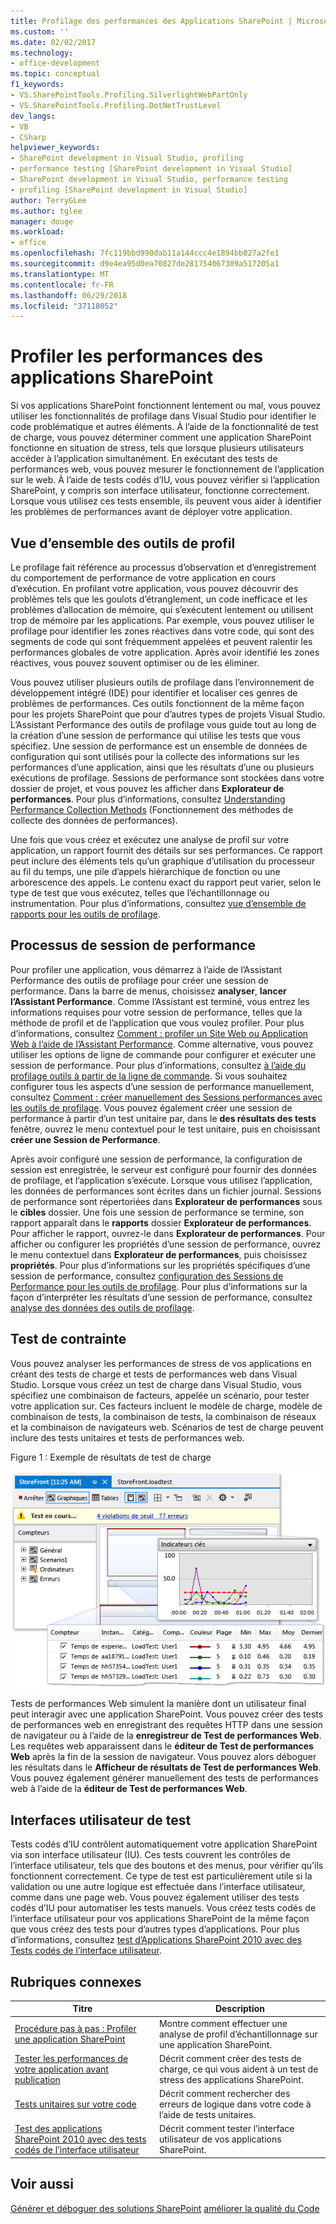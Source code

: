 ```yaml
---
title: Profilage des performances des Applications SharePoint | Microsoft Docs
ms.custom: ''
ms.date: 02/02/2017
ms.technology:
- office-development
ms.topic: conceptual
f1_keywords:
- VS.SharePointTools.Profiling.SilverlightWebPartOnly
- VS.SharePointTools.Profiling.DotNetTrustLevel
dev_langs:
- VB
- CSharp
helpviewer_keywords:
- SharePoint development in Visual Studio, profiling
- performance testing [SharePoint development in Visual Studio]
- SharePoint development in Visual Studio, performance testing
- profiling [SharePoint development in Visual Studio]
author: TerryGLee
ms.author: tglee
manager: douge
ms.workload:
- office
ms.openlocfilehash: 7fc119bbd990dab11a144ccc4e1894bb827a2fe1
ms.sourcegitcommit: d9e4ea95d0ea70827de281754067309a517205a1
ms.translationtype: MT
ms.contentlocale: fr-FR
ms.lasthandoff: 06/29/2018
ms.locfileid: "37118052"
---
```

# <a name="profile-the-performance-of-sharepoint-applications"></a>Profiler les performances des applications SharePoint

Si vos applications SharePoint fonctionnent lentement ou mal, vous pouvez utiliser les fonctionnalités de profilage dans Visual Studio pour identifier le code problématique et autres éléments. À l’aide de la fonctionnalité de test de charge, vous pouvez déterminer comment une application SharePoint fonctionne en situation de stress, tels que lorsque plusieurs utilisateurs accéder à l’application simultanément. En exécutant des tests de performances web, vous pouvez mesurer le fonctionnement de l’application sur le web. À l’aide de tests codés d’IU, vous pouvez vérifier si l’application SharePoint, y compris son interface utilisateur, fonctionne correctement. Lorsque vous utilisez ces tests ensemble, ils peuvent vous aider à identifier les problèmes de performances avant de déployer votre application.

## <a name="profile-tools-overview"></a>Vue d’ensemble des outils de profil

Le profilage fait référence au processus d’observation et d’enregistrement du comportement de performance de votre application en cours d’exécution. En profilant votre application, vous pouvez découvrir des problèmes tels que les goulots d’étranglement, un code inefficace et les problèmes d’allocation de mémoire, qui s’exécutent lentement ou utilisent trop de mémoire par les applications. Par exemple, vous pouvez utiliser le profilage pour identifier les zones réactives dans votre code, qui sont des segments de code qui sont fréquemment appelées et peuvent ralentir les performances globales de votre application. Après avoir identifié les zones réactives, vous pouvez souvent optimiser ou de les éliminer.

Vous pouvez utiliser plusieurs outils de profilage dans l’environnement de développement intégré (IDE) pour identifier et localiser ces genres de problèmes de performances. Ces outils fonctionnent de la même façon pour les projets SharePoint que pour d’autres types de projets Visual Studio. L’Assistant Performance des outils de profilage vous guide tout au long de la création d’une session de performance qui utilise les tests que vous spécifiez. Une session de performance est un ensemble de données de configuration qui sont utilisés pour la collecte des informations sur les performances d’une application, ainsi que les résultats d’une ou plusieurs exécutions de profilage. Sessions de performance sont stockées dans votre dossier de projet, et vous pouvez les afficher dans **Explorateur de performances**. Pour plus d’informations, consultez [Understanding Performance Collection Methods](/visualstudio/profiling/understanding-performance-collection-methods) (Fonctionnement des méthodes de collecte des données de performances).

Une fois que vous créez et exécutez une analyse de profil sur votre application, un rapport fournit des détails sur ses performances. Ce rapport peut inclure des éléments tels qu’un graphique d’utilisation du processeur au fil du temps, une pile d’appels hiérarchique de fonction ou une arborescence des appels. Le contenu exact du rapport peut varier, selon le type de test que vous exécutez, telles que l’échantillonnage ou instrumentation. Pour plus d’informations, consultez [vue d’ensemble de rapports pour les outils de profilage](http://go.microsoft.com/fwlink/?LinkId=224689).

## <a name="performance-session-process"></a>Processus de session de performance

Pour profiler une application, vous démarrez à l’aide de l’Assistant Performance des outils de profilage pour créer une session de performance. Dans la barre de menus, choisissez **analyser**, **lancer l’Assistant Performance**. Comme l’Assistant est terminé, vous entrez les informations requises pour votre session de performance, telles que la méthode de profil et de l’application que vous voulez profiler. Pour plus d’informations, consultez [Comment : profiler un Site Web ou Application Web à l’aide de l’Assistant Performance](http://go.microsoft.com/fwlink/?LinkId=224692). Comme alternative, vous pouvez utiliser les options de ligne de commande pour configurer et exécuter une session de performance. Pour plus d’informations, consultez [à l’aide du profilage outils à partir de la ligne de commande](http://go.microsoft.com/fwlink/?LinkId=224703). Si vous souhaitez configurer tous les aspects d’une session de performance manuellement, consultez [Comment : créer manuellement des Sessions performances avec les outils de profilage](http://go.microsoft.com/fwlink/?LinkId=224691). Vous pouvez également créer une session de performance à partir d’un test unitaire par, dans le **des résultats des tests** fenêtre, ouvrez le menu contextuel pour le test unitaire, puis en choisissant **créer une Session de Performance**.

Après avoir configuré une session de performance, la configuration de session est enregistrée, le serveur est configuré pour fournir des données de profilage, et l’application s’exécute. Lorsque vous utilisez l’application, les données de performances sont écrites dans un fichier journal. Sessions de performance sont répertoriées dans **Explorateur de performances** sous le **cibles** dossier. Une fois une session de performance se termine, son rapport apparaît dans le **rapports** dossier **Explorateur de performances**. Pour afficher le rapport, ouvrez-le dans **Explorateur de performances**. Pour afficher ou configurer les propriétés d’une session de performance, ouvrez le menu contextuel dans **Explorateur de performances**, puis choisissez **propriétés**. Pour plus d’informations sur les propriétés spécifiques d’une session de performance, consultez [configuration des Sessions de Performance pour les outils de profilage](http://go.microsoft.com/fwlink/?LinkId=224694). Pour plus d’informations sur la façon d’interpréter les résultats d’une session de performance, consultez [analyse des données des outils de profilage](http://go.microsoft.com/fwlink/?LinkId=224704).

## <a name="stress-test"></a>Test de contrainte

Vous pouvez analyser les performances de stress de vos applications en créant des tests de charge et tests de performances web dans Visual Studio. Lorsque vous créez un test de charge dans Visual Studio, vous spécifiez une combinaison de facteurs, appelée un scénario, pour tester votre application sur. Ces facteurs incluent le modèle de charge, modèle de combinaison de tests, la combinaison de tests, la combinaison de réseaux et la combinaison de navigateurs web. Scénarios de test de charge peuvent inclure des tests unitaires et tests de performances web.

Figure 1 : Exemple de résultats de test de charge

![Vue graphiques de test de charge en cours d’exécution](../sharepoint/media/load-webgraphs.png "vue graphiques de test de charge en cours d’exécution")

Tests de performances Web simulent la manière dont un utilisateur final peut interagir avec une application SharePoint. Vous pouvez créer des tests de performances web en enregistrant des requêtes HTTP dans une session de navigateur ou à l’aide de la **enregistreur de Test de performances Web**. Les requêtes web apparaissent dans le **éditeur de Test de performances Web** après la fin de la session de navigateur. Vous pouvez alors déboguer les résultats dans le **Afficheur de résultats de Test de performances Web**. Vous pouvez également générer manuellement des tests de performances web à l’aide de la **éditeur de Test de performances Web**.

## <a name="test-user-interfaces"></a>Interfaces utilisateur de test

Tests codés d’IU contrôlent automatiquement votre application SharePoint via son interface utilisateur (IU). Ces tests couvrent les contrôles de l’interface utilisateur, tels que des boutons et des menus, pour vérifier qu’ils fonctionnent correctement. Ce type de test est particulièrement utile si la validation ou une autre logique est effectuée dans l’interface utilisateur, comme dans une page web. Vous pouvez également utiliser des tests codés d’IU pour automatiser les tests manuels. Vous créez tests codés de l’interface utilisateur pour vos applications SharePoint de la même façon que vous créez des tests pour d’autres types d’applications. Pour plus d’informations, consultez [test d’Applications SharePoint 2010 avec des Tests codés de l’interface utilisateur](/visualstudio/test/testing-sharepoint-2010-applications-with-coded-ui-tests).

## <a name="related-topics"></a>Rubriques connexes

|Titre|Description|
|-----------|-----------------|
|[Procédure pas à pas : Profiler une application SharePoint](../sharepoint/walkthrough-profiling-a-sharepoint-application.md)|Montre comment effectuer une analyse de profil d’échantillonnage sur une application SharePoint.|
|[Tester les performances de votre application avant publication](/vsts/test/load-test/run-performance-tests-app-before-release?view=vsts)|Décrit comment créer des tests de charge, ce qui vous aident à un test de stress des applications SharePoint.|
|[Tests unitaires sur votre code](/visualstudio/test/unit-test-your-code)|Décrit comment rechercher des erreurs de logique dans votre code à l’aide de tests unitaires.|
|[Test des applications SharePoint 2010 avec des tests codés de l’interface utilisateur](/visualstudio/test/testing-sharepoint-2010-applications-with-coded-ui-tests)|Décrit comment tester l’interface utilisateur de vos applications SharePoint.|

## <a name="see-also"></a>Voir aussi

[Générer et déboguer des solutions SharePoint](../sharepoint/building-and-debugging-sharepoint-solutions.md)
[améliorer la qualité du Code](/visualstudio/test/improve-code-quality)
